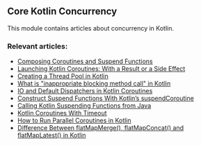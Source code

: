 ## Core Kotlin Concurrency

This module contains articles about concurrency in Kotlin.

### Relevant articles:
- [Composing Coroutines and Suspend Functions](https://www.baeldung.com/kotlin/composing-coroutines-suspend-functions)
- [Launching Kotlin Coroutines: With a Result or a Side Effect](https://www.baeldung.com/kotlin/coroutine-launch-async)
- [Creating a Thread Pool in Kotlin](https://www.baeldung.com/kotlin/create-thread-pool)
- [What is "inappropriate blocking method call" in Kotlin]()
- [IO and Default Dispatchers in Kotlin Coroutines](https://www.baeldung.com/kotlin/io-and-default-dispatcher)
- [Construct Suspend Functions With Kotlin’s suspendCoroutine](https://www.baeldung.com/kotlin/suspendcoroutine)
- [Calling Kotlin Suspending Functions from Java](https://www.baeldung.com/kotlin/suspend-functions-from-java)
- [Kotlin Coroutines With Timeout](https://www.baeldung.com/kotlin/coroutines-timeout)
- [How to Run Parallel Coroutines in Kotlin](https://www.baeldung.com/kotlin/parallel-coroutines)
- [Difference Between flatMapMerge(), flatMapConcat() and flatMapLatest() in Kotlin](https://www.baeldung.com/kotlin/flows-advanced-flattening)
